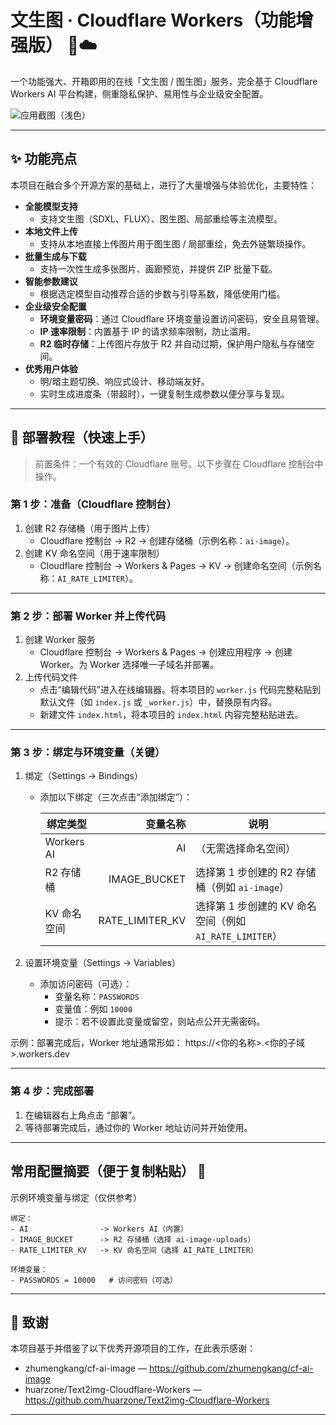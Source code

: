 # 文生图 · Cloudflare Workers（功能增强版） 🎨☁️

一个功能强大、开箱即用的在线「文生图 / 图生图」服务，完全基于 Cloudflare Workers AI 平台构建，侧重隐私保护、易用性与企业级安全配置。

![应用截图（浅色）](https://github.com/huarzone/Text2img-Cloudflare-Workers/raw/main/public/top.png)

---

## ✨ 功能亮点

本项目在融合多个开源方案的基础上，进行了大量增强与体验优化，主要特性：

- **全能模型支持**
  - 支持文生图（SDXL、FLUX）、图生图、局部重绘等主流模型。
- **本地文件上传**
  - 支持从本地直接上传图片用于图生图 / 局部重绘，免去外链繁琐操作。
- **批量生成与下载**
  - 支持一次性生成多张图片、画廊预览，并提供 ZIP 批量下载。
- **智能参数建议**
  - 根据选定模型自动推荐合适的步数与引导系数，降低使用门槛。
- **企业级安全配置**
  - **环境变量密码**：通过 Cloudflare 环境变量设置访问密码，安全且易管理。
  - **IP 速率限制**：内置基于 IP 的请求频率限制，防止滥用。
  - **R2 临时存储**：上传图片存放于 R2 并自动过期，保护用户隐私与存储空间。
- **优秀用户体验**
  - 明/暗主题切换、响应式设计、移动端友好。
  - 实时生成进度条（带超时），一键复制生成参数以便分享与复现。

---

## 🚀 部署教程（快速上手）

> 前置条件：一个有效的 Cloudflare 账号。以下步骤在 Cloudflare 控制台中操作。

### 第 1 步：准备（Cloudflare 控制台）
1. 创建 R2 存储桶（用于图片上传）
   - Cloudflare 控制台 → R2 → 创建存储桶（示例名称：`ai-image`）。
2. 创建 KV 命名空间（用于速率限制）
   - Cloudflare 控制台 → Workers & Pages → KV → 创建命名空间（示例名称：`AI_RATE_LIMITER`）。

---

### 第 2 步：部署 Worker 并上传代码
1. 创建 Worker 服务  
   - Cloudflare 控制台 → Workers & Pages → 创建应用程序 → 创建 Worker。为 Worker 选择唯一子域名并部署。
2. 上传代码文件  
   - 点击“编辑代码”进入在线编辑器。将本项目的 `worker.js` 代码完整粘贴到默认文件（如 `index.js` 或 `_worker.js`）中，替换原有内容。  
   - 新建文件 `index.html`，将本项目的 `index.html` 内容完整粘贴进去。

---

### 第 3 步：绑定与环境变量（关键）
1. 绑定（Settings → Bindings）
   - 添加以下绑定（三次点击“添加绑定”）：

     | 绑定类型 | 变量名称 | 说明 |
     |---|---:|---|
     | Workers AI | AI | （无需选择命名空间） |
     | R2 存储桶 | IMAGE_BUCKET | 选择第 1 步创建的 R2 存储桶（例如 `ai-image`） |
     | KV 命名空间 | RATE_LIMITER_KV | 选择第 1 步创建的 KV 命名空间（例如 `AI_RATE_LIMITER`） |

2. 设置环境变量（Settings → Variables）
   - 添加访问密码（可选）：
     - 变量名称：`PASSWORDS`
     - 变量值：例如 `10000`
     - 提示：若不设置此变量或留空，则站点公开无需密码。

示例：部署完成后，Worker 地址通常形如：
https://<你的名称>.<你的子域>.workers.dev

---

### 第 4 步：完成部署
1. 在编辑器右上角点击 “部署”。  
2. 等待部署完成后，通过你的 Worker 地址访问并开始使用。

---

## 常用配置摘要（便于复制粘贴） 🧾

示例环境变量与绑定（仅供参考）
```
绑定：
- AI                -> Workers AI（内置）
- IMAGE_BUCKET      -> R2 存储桶（选择 ai-image-uploads）
- RATE_LIMITER_KV   -> KV 命名空间（选择 AI_RATE_LIMITER）

环境变量：
- PASSWORDS = 10000   # 访问密码（可选）
```

---

## 🙏 致谢

本项目基于并借鉴了以下优秀开源项目的工作，在此表示感谢：

- zhumengkang/cf-ai-image — https://github.com/zhumengkang/cf-ai-image  
- huarzone/Text2img-Cloudflare-Workers — https://github.com/huarzone/Text2img-Cloudflare-Workers

---
